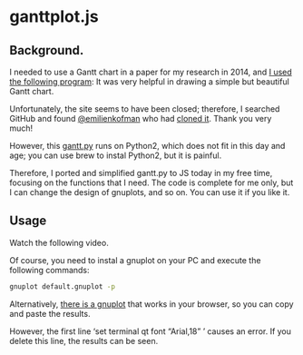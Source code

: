 # ganttplot.js

## Background.
I needed to use a Gantt chart in a paper for my research in 2014, and [I used the following program](https://web.archive.org/web/20170910201044/http://wiki.mn.wtb.tue.nl/wonham/gantt.py): It was very helpful in drawing a simple but beautiful Gantt chart.  

Unfortunately, the site seems to have been closed; therefore, I searched GitHub and found [@emilienkofman](https://github.com/emilienkofman) who had [cloned it](https://github.com/emilienkofman/ganttplot). Thank you very much!

However, this [gantt.py](https://github.com/emilienkofman/ganttplot/blob/master/gantt.py) runs on Python2, which does not fit in this day and age; you can use brew to instal Python2, but it is painful.

Therefore, I ported and simplified gantt.py to JS today in my free time, focusing on the functions that I need. The code is complete for me only, but I can change the design of gnuplots, and so on.  You can use it if you like it.

## Usage
Watch the following video.

Of course, you need to instal a gnuplot on your PC and execute the following commands:

```sh
gnuplot default.gnuplot -p
```

Alternatively, [there is a gnuplot](https://hostcat.fhsu.edu/cdclark/static/apps/gnuplot/) that works in your browser, so you can copy and paste the results.

However, the first line ‘set terminal qt font “Arial,18” ’ causes an error. If you delete this line, the results can be seen.